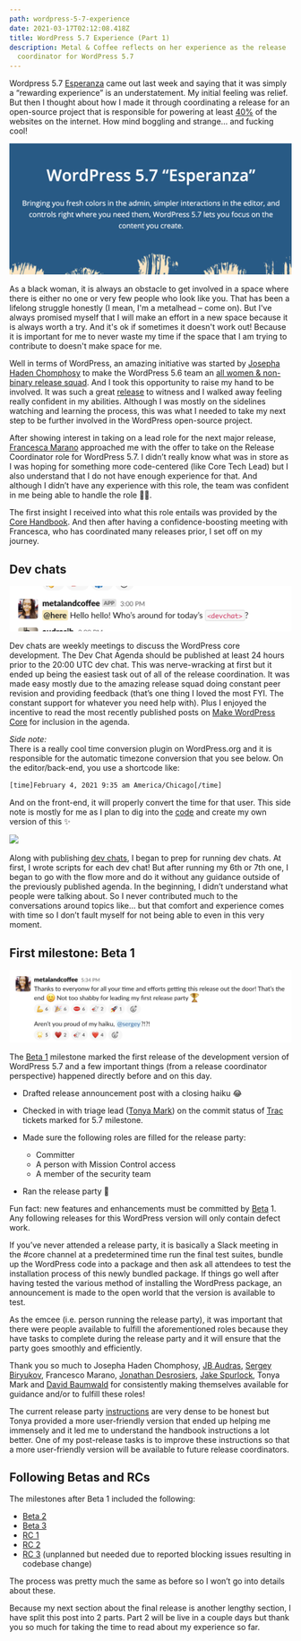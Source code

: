 ```yaml
---
path: wordpress-5-7-experience
date: 2021-03-17T02:12:08.418Z
title: WordPress 5.7 Experience (Part 1)
description: Metal & Coffee reflects on her experience as the release
  coordinator for WordPress 5.7
---
```

Wordpress 5.7 [Esperanza](https://wordpress.org/news/2021/03/esperanza/) came out last week and saying that it was simply a “rewarding experience” is an understatement. My initial feeling was relief. But then I thought about how I made it through coordinating a release for an open-source project that is responsible for powering at least [40%](https://w3techs.com/technologies/details/cm-wordpress) of the websites on the internet. How mind boggling and strange… and fucking cool!

![](../assets/screen-shot-2021-03-15-at-10.25.37-pm.png)

As a black woman, it is always an obstacle to get involved in a space where there is either no one or very few people who look like you. That has been a lifelong struggle honestly (I mean, I'm a metalhead – come on). But I've always promised myself that I will make an effort in a new space because it is always worth a try. And it's ok if sometimes it doesn't work out! Because it is important for me to never waste my time if the space that I am trying to contribute to doesn't make space for me.

Well in terms of WordPress, an amazing initiative was started by [Josepha Haden Chomphosy](https://profiles.wordpress.org/chanthaboune/) to make the WordPress 5.6 team an [all women & non-binary release squad](https://make.wordpress.org/core/2020/03/11/all-women-release-squad/). And I took this opportunity to raise my hand to be involved. It was such a great [release](https://wordpress.org/news/2020/12/simone/) to witness and I walked away feeling really confident in my abilities. Although I was mostly on the sidelines watching and learning the process, this was what I needed to take my next step to be further involved in the WordPress open-source project.

After showing interest in taking on a lead role for the next major release, [Francesca Marano](https://profiles.wordpress.org/francina/) approached me with the offer to take on the Release Coordinator role for WordPress 5.7. I didn’t really know what was in store as I was hoping for something more code-centered (like Core Tech Lead) but I also understand that I do not have enough experience for that. And although I didn’t have any experience with this role, the team was confident in me being able to handle the role 👍🏾.

The first insight I received into what this role entails was provided by the [Core Handbook](https://make.wordpress.org/core/handbook/about/release-cycle/wordpress-release-team-and-focus-leads/#release-co-ordinatorhttps://make.wordpress.org/core/handbook/about/release-cycle/wordpress-release-team-and-focus-leads/#release-co-ordinator). And then after having a confidence-boosting meeting with Francesca, who has coordinated many releases prior, I set off on my journey.

## Dev chats

![](../assets/screen-shot-2021-03-15-at-10.21.20-pm.png)

Dev chats are weekly meetings to discuss the WordPress core development. The Dev Chat Agenda should be published at least 24 hours prior to the 20:00 UTC dev chat. This was nerve-wracking at first but it ended up being the easiest task out of all of the release coordination. It was made easy mostly due to the amazing release squad doing constant peer revision and providing feedback (that’s one thing I loved the most FYI. The constant support for whatever you need help with). Plus I enjoyed the incentive to read the most recently published posts on [Make WordPress Core](https://make.wordpress.org/core/) for inclusion in the agenda.

*Side note:*\
There is a really cool time conversion plugin on WordPress.org and it is responsible for the automatic timezone conversion that you see below. On the editor/back-end, you use a shortcode like:

```xml
[time]February 4, 2021 9:35 am America/Chicago[/time]
```

And on the front-end, it will properly convert the time for that user. This side note is mostly for me as I plan to dig into the [code](https://github.com/WordPress/wordpress.org/blob/master/wordpress.org/public_html/wp-content/mu-plugins/pub/wporg-time-shortcode.php) and create my own version of this ✨ 

![](https://lh6.googleusercontent.com/_aZOAQtenqVpLJw2w7vhEuDeaof16vLBDAgMq5xbWAFVmnw4ipiwVkKAGjf9FVDt8-sc5Uj51sLpyl8rji5KvWYMnsJzUJ_BW7qvc2jAzlimS1fKoNnBNxl0xzMevHQ53ZT1FwF5)

Along with publishing [dev chats](https://make.wordpress.org/core/2021/03/02/dev-chat-agenda-for-march-3rd-2021/), I began to prep for running dev chats. At first, I wrote scripts for each dev chat! But after running my 6th or 7th one, I began to go with the flow more and do it without any guidance outside of the previously published agenda. In the beginning, I didn’t understand what people were talking about. So I never contributed much to the conversations around topics like… but that comfort and experience comes with time so I don’t fault myself for not being able to even in this very moment.

## First milestone: Beta 1

![](../assets/screen-shot-2021-03-16-at-11.50.59-am.png)

The [Beta 1](https://wordpress.org/news/2021/02/wordpress-5-7-beta-1) milestone marked the first release of the development version of WordPress 5.7 and a few important things (from a release coordinator perspective) happened directly before and on this day.

* Drafted release announcement post with a closing haiku 😂
* Checked in with triage lead ([Tonya Mark](https://profiles.wordpress.org/hellofromtonya/)) on the commit status of [Trac](https://core.trac.wordpress.org/) tickets marked for 5.7 milestone.
* Made sure the following roles are filled for the release party:

  * Committer
  * A person with Mission Control access
  * A member of the security team
* Ran the release party 🎉

Fun fact: new features and enhancements must be committed by [Beta](https://make.wordpress.org/core/handbook/about/release-cycle/) 1. Any following releases for this WordPress version will only contain defect work.

If you’ve never attended a release party, it is basically a Slack meeting in the #core channel at a predetermined time run the final test suites, bundle up the WordPress code into a package and then ask all attendees to test the installation process of this newly bundled package. If things go well after having tested the various method of installing the WordPress package, an announcement is made to the open world that the version is available to test.

As the emcee (i.e. person running the release party), it was important that there were people available to fulfill the aforementioned roles because they have tasks to complete during the release party and it will ensure that the party goes smoothly and efficiently. 

Thank you so much to Josepha Haden Chomphosy, [JB Audras](https://profiles.wordpress.org/audrasjb/), [Sergey Biryukov](https://profiles.wordpress.org/sergeybiryukov/), Francesco Marano, [Jonathan Desrosiers](https://profiles.wordpress.org/desrosj/), [Jake Spurlock](https://profiles.wordpress.org/whyisjake/), Tonya Mark and [David Baumwald](https://profiles.wordpress.org/davidbaumwald/) for consistently making themselves available for guidance and/or to fulfill these roles!

The current release party [instructions](https://make.wordpress.org/core/handbook/about/release-cycle/releasing-beta-versions/) are very dense to be honest but Tonya provided a more user-friendly version that ended up helping me immensely and it led me to understand the handbook instructions a lot better. One of my post-release tasks is to improve these instructions so that a more user-friendly version will be available to future release coordinators.

## Following Betas and RCs

The milestones after Beta 1 included the following:

* [Beta 2](https://wordpress.org/news/2021/02/wordpress-5-7-beta-2)
* [Beta 3](https://wordpress.org/news/2021/02/wordpress-5-7-beta-3)
* [RC 1](https://wordpress.org/news/2021/02/wordpress-5-7-release-candidate)
* [RC 2](https://wordpress.org/news/2021/03/wordpress-5-7-release-candidate-2)
* [RC 3](https://make.wordpress.org/core/2021/03/05/wordpress-5-7-release-candidate-3) (unplanned but needed due to reported blocking issues resulting in codebase change)

The process was pretty much the same as before so I won’t go into details about these.

Because my next section about the final release is another lengthy section, I have split this post into 2 parts. Part 2 will be live in a couple days but thank you so much for taking the time to read about my experience so far.